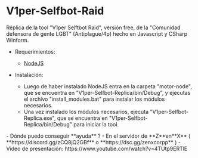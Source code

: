 <div align="center">
  <img  src="">
</div>

# V1per-Selfbot-Raid
Réplica de la tool "V1per Selftbot Raid", versión free, de la "Comunidad defensora de gente LGBT" (Antiplague/4p) hecho en Javascript y CSharp Winform.

- Requerimientos:
  - [NodeJS](https://nodejs.org/)
  
- Instalación:
  - Luego de haber instalado NodeJS entra en la carpeta "motor-node", que se encuentra en "V1per-Selfbot-Replica/bin/Debug", y ejecutas el archivo "install_modules.bat" para instalar los módulos necesarios.
  - Una vez instalado los módulos necesarios, ejecuta "V1per-Selfbot-Replica.exe", que se encuentra en "V1per-Selfbot-Replica/bin/Debug" para iniciar la tool.
<div align="center">
  <img  src="">
</div>
- Dónde puedo conseguir **ayuda** ?
  - En el servidor de **Z**en**X** ( **https://discord.gg/zCQ8jQ2GBf** o **https://dsc.gg/zenxcorpp** )
- Video de presentación: https://www.youtube.com/watch?v=4TUtp9ERTlE
